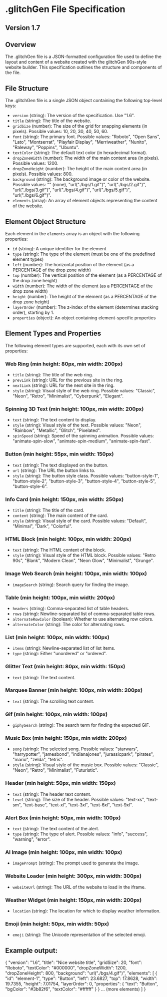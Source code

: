 # .glitchGen File Specification

## Version 1.7

## Overview

The .glitchGen file is a JSON-formatted configuration file used to define the layout and content of a website created with the glitchGen 90s-style website builder. This specification outlines the structure and components of the file.

## File Structure

The .glitchGen file is a single JSON object containing the following top-level keys:

- `version` (string): The version of the specification. Use "1.6".
- `title` (string): The title of the website.
- `gridSize` (number): The size of the grid for snapping elements (in pixels). Possible values: 10, 20, 30, 40, 50, 60.
- `font` (string): The primary font. Possible values: "Roboto", "Open Sans", "Lato", "Montserrat", "Playfair Display", "Merriweather", "Nunito", "Raleway", "Poppins", "Ubuntu".
- `textColor` (string): The default text color (in hexadecimal format).
- `dropZoneWidth` (number): The width of the main content area (in pixels). Possible values: 1200.
- `dropZoneHeight` (number): The height of the main content area (in pixels). Possible values: 800.
- `background` (string): The background image or color of the website. Possible values: "" (none), "url(\"./bgs/1.gif\")", "url(\"./bgs/2.gif\")", "url(\"./bgs/3.gif\")", "url(\"./bgs/4.gif\")", "url(\"./bgs/5.gif\")", "url(\"./bgs/6.gif\")".
- `elements` (array): An array of element objects representing the content of the website.

## Element Object Structure

Each element in the `elements` array is an object with the following properties:

- `id` (string): A unique identifier for the element
- `type` (string): The type of the element (must be one of the predefined element types)
- `left` (number): The horizontal position of the element (as a PERCENTAGE of the drop zone width)
- `top` (number): The vertical position of the element (as a PERCENTAGE of the drop zone height)
- `width` (number): The width of the element (as a PERCENTAGE of the drop zone width)
- `height` (number): The height of the element (as a PERCENTAGE of the drop zone height)
- `layerOrder` (number): The z-index of the element (determines stacking order), starting by 1.
- `properties` (object): An object containing element-specific properties

## Element Types and Properties

The following element types are supported, each with its own set of properties:

### Web Ring (min height: 80px, min width: 200px)

- `title` (string): The title of the web ring.
- `prevLink` (string): URL for the previous site in the ring.
- `nextLink` (string): URL for the next site in the ring.
- `style` (string): Visual style of the web ring. Possible values: "Classic", "Neon", "Retro", "Minimalist", "Cyberpunk", "Elegant".

### Spinning 3D Text (min height: 100px, min width: 200px)

- `text` (string): The text content to display.
- `style` (string): Visual style of the text. Possible values: "Neon", "Rainbow", "Metallic", "Glitch", "Pixelated".
- `spinSpeed` (string): Speed of the spinning animation. Possible values: "animate-spin-slow", "animate-spin-medium", "animate-spin-fast".

### Button (min height: 55px, min width: 150px)

- `text` (string): The text displayed on the button.
- `url` (string): The URL the button links to.
- `style` (string): The button style class. Possible values: "button-style-1", "button-style-2", "button-style-3", "button-style-4", "button-style-5", "button-style-6".

### Info Card (min height: 150px, min width: 250px)

- `title` (string): The title of the card.
- `content` (string): The main content of the card.
- `style` (string): Visual style of the card. Possible values: "Default", "Minimal", "Dark", "Colorful".

### HTML Block (min height: 100px, min width: 200px)

- `text` (string): The HTML content of the block.
- `style` (string): Visual style of the HTML block. Possible values: "Retro 90s", "Blank", "Modern Clean", "Neon Glow", "Minimalist", "Grunge".

### Image Web Search (min height: 100px, min width: 100px)

- `imageSearch` (string): Search query for finding the image.

### Table (min height: 100px, min width: 200px)

- `headers` (string): Comma-separated list of table headers.
- `rows` (string): Newline-separated list of comma-separated table rows.
- `alternateRowColor` (boolean): Whether to use alternating row colors.
- `alternateColor` (string): The color for alternating rows.

### List (min height: 100px, min width: 100px)

- `items` (string): Newline-separated list of list items.
- `type` (string): Either "unordered" or "ordered".

### Glitter Text (min height: 80px, min width: 150px)

- `text` (string): The text content.

### Marquee Banner (min height: 100px, min width: 200px)

- `text` (string): The scrolling text content.

### Gif (min height: 100px, min width: 100px)

- `giphySearch` (string): The search term for finding the expected GIF.

### Music Box (min height: 150px, min width: 200px)

- `song` (string): The selected song. Possible values: "starwars", "harrypotter", "jamesbond", "indianajones", "jurassicpark", "pirates", "mario", "zelda", "tetris".
- `style` (string): Visual style of the music box. Possible values: "Classic", "Neon", "Retro", "Minimalist", "Futuristic".

### Header (min height: 50px, min width: 150px)

- `text` (string): The header text content.
- `level` (string): The size of the header. Possible values: "text-xs", "text-sm", "text-base", "text-xl", "text-3xl", "text-6xl", "text-9xl".

### Alert Box (min height: 50px, min width: 100px)

- `text` (string): The text content of the alert.
- `type` (string): The type of alert. Possible values: "info", "success", "warning", "error".

### AI Image (min height: 100px, min width: 100px)

- `imagePrompt` (string): The prompt used to generate the image.

### Website Loader (min height: 300px, min width: 300px)

- `websiteUrl` (string): The URL of the website to load in the iframe.

### Weather Widget (min height: 150px, min width: 200px)

- `location` (string): The location for which to display weather information.

### Emoji (min height: 50px, min width: 50px)

- `emoji` (string): The Unicode representation of the selected emoji.

## Example output:

{
"version": "1.6",
  "title": "Nice website title",
  "gridSize": 20,
  "font": "Roboto",
  "textColor": "#000000",
  "dropZoneWidth": 1200,
  "dropZoneHeight": 800,
  "background": "url(\"./bgs/4.gif\")",
  "elements": [
    {
      "id": "element-1",
      "type": "Button",
      "left": 23.6827,
      "top": 17.8628,
      "width": 19.7355,
      "height": 7.01754,
      "layerOrder": 0,
      "properties": {
        "text": "Button",
        "bgColor": "#3b82f6",
        "textColor": "#ffffff"
      }
    }
    ... (more elements)
  ]
}